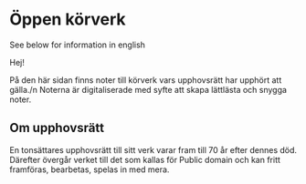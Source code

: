 # Öppen körverk

See below for information in english 

Hej! 

På den här sidan finns noter till körverk vars upphovsrätt har upphört att gälla./n 
Noterna är digitaliserade med syfte att skapa lättlästa och snygga noter.

## Om upphovsrätt
En tonsättares upphovsrätt till sitt verk varar fram till 70 år efter dennes död. Därefter övergår verket till det som kallas för Public domain och kan fritt framföras, bearbetas, spelas in med mera.






